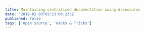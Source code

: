 ```yaml
---
title: Maintaining centralized documentation using docusaurus
date: '2019-02-03T02:13:08.235Z'
published: false
tags: ['Open Source', 'Hacks & Tricks']
---
```


